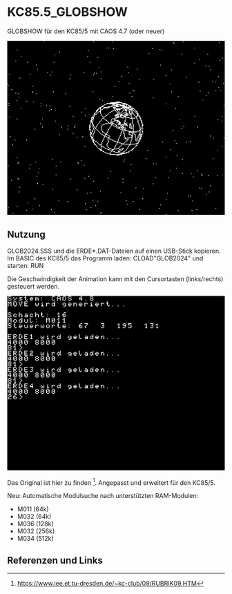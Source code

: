 # KC85.5_GLOBSHOW
GLOBSHOW für den KC85/5 mit CAOS 4.7 (oder neuer)

![GLOBSHOW in Aktion](Bilder/GLOBSHOW_run.png)

## Nutzung
GLOB2024.SSS und die ERDE\*.DAT-Dateien auf einen USB-Stick kopieren.
Im BASIC des KC85/5 das Programm laden: CLOAD"GLOB2024"
und starten: RUN

Die Geschwindigkeit der Animation kann mit den Cursortasten (links/rechts) gesteuert werden.

![Initialisierung von GLOBSHOW](Bilder/GLOBSHOW_load.png)

Das Original ist hier zu finden [^1].
Angepasst und erweitert für den KC85/5.

Neu: Automatische Modulsuche nach unterstützten RAM-Modulen: 
- M011 (64k)
- M032 (64k)
- M036 (128k)
- M032 (256k)
- M034 (512k)


## Referenzen und Links
[^1]: https://www.iee.et.tu-dresden.de/~kc-club/09/RUBRIK09.HTM  

[^2]: [PASMO, Z80 cross assembler](https://pasmo.speccy.org/)  
